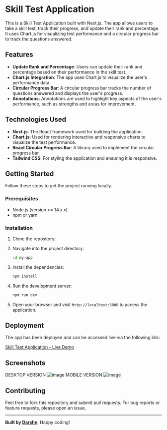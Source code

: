 # Skill Test Application

This is a Skill Test Application built with Next.js. The app allows users to take a skill test, track their progress, and update their rank and percentage. It uses Chart.js for visualizing test performance and a circular progress bar to track the questions answered.

## Features

- **Update Rank and Percentage**: Users can update their rank and percentage based on their performance in the skill test.
- **Chart.js Integration**: The app uses Chart.js to visualize the user's performance data.
- **Circular Progress Bar**: A circular progress bar tracks the number of questions answered and displays the user's progress.
- **Annotations**: Annotations are used to highlight key aspects of the user's performance, such as strengths and areas for improvement.

## Technologies Used

- **Next.js**: The React framework used for building the application.
- **Chart.js**: Used for rendering interactive and responsive charts to visualize the test performance.
- **React Circular Progress Bar**: A library used to implement the circular progress bar.
- **Tailwind CSS**: For styling the application and ensuring it is responsive.

## Getting Started

Follow these steps to get the project running locally.

### Prerequisites

- Node.js (version >= 14.x.x)
- npm or yarn

### Installation

1. Clone the repository:

2. Navigate into the project directory:

   ```bash
   cd my-app
   ```

3. Install the dependencies:

   ```bash
   npm install
   ```

4. Run the development server:

   ```bash
   npm run dev
   ```

5. Open your browser and visit `http://localhost:3000` to access the application.

## Deployment

The app has been deployed and can be accessed live via the following link:

[Skill Test Application - Live Demo](https://what-bytes-nu.vercel.app/)

## Screenshots
DESKTOP VERSION
![image](https://github.com/user-attachments/assets/73a8c256-19b7-4e6d-b363-084b7cb0dc17)
MOBILE VERSION
![image](https://github.com/user-attachments/assets/bd1ecb91-83ad-4955-9d14-62b53bc831ed)


## Contributing

Feel free to fork this repository and submit pull requests. For bug reports or feature requests, please open an issue.

---

**Built by [Darshn](https://github.com/Darshan7573)**. Happy coding!
